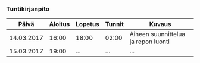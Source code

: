 ### Tuntikirjanpito
Päivä | Aloitus | Lopetus | Tunnit | Kuvaus
--------------- | ----- | ------ | ------ | ------
14.03.2017 | 16:00 | 18:00 | 02:00 | Aiheen suunnittelua ja repon luonti
15.03.2017 | 19:00 | ... | ... | ... 
